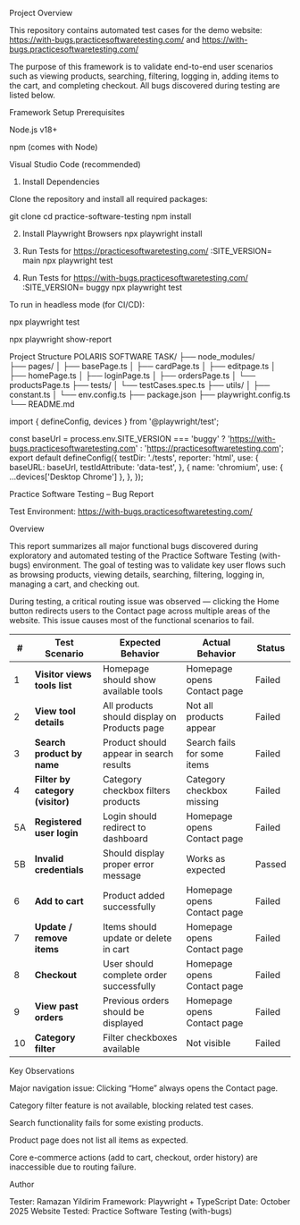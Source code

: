 Project Overview

This repository contains automated test cases for the demo website:
https://with-bugs.practicesoftwaretesting.com/ and https://with-bugs.practicesoftwaretesting.com/

The purpose of this framework is to validate end-to-end user scenarios such as viewing products, searching, filtering, logging in, adding items to the cart, and completing checkout.
All bugs discovered during testing are listed below.

Framework Setup
Prerequisites

Node.js v18+

npm (comes with Node)

Visual Studio Code (recommended)

1. Install Dependencies

Clone the repository and install all required packages:

git clone <my-repo-url>
cd practice-software-testing
npm install

2. Install Playwright Browsers
npx playwright install

3. Run Tests for https://practicesoftwaretesting.com/ :SITE_VERSION= main npx playwright test
4. Run Tests for https://with-bugs.practicesoftwaretesting.com/ :SITE_VERSION= buggy npx playwright test

To run in headless mode (for CI/CD):

npx playwright test

npx playwright show-report

Project Structure
POLARIS SOFTWARE TASK/
├── node_modules/         
├── pages/
│   ├── basePage.ts
│   ├── cardPage.ts
│   ├── editpage.ts
│   ├── homePage.ts
│   ├── loginPage.ts
│   ├── ordersPage.ts
│   └── productsPage.ts
├── tests/
│   └── testCases.spec.ts
├── utils/
│   ├── constant.ts
│   └── env.config.ts
├── package.json
├── playwright.config.ts
└── README.md

import { defineConfig, devices } from '@playwright/test';

const baseUrl =  process.env.SITE_VERSION === 'buggy'    ? 'https://with-bugs.practicesoftwaretesting.com'    : 'https://practicesoftwaretesting.com';
export default defineConfig({
  testDir: './tests',
  reporter: 'html',
  use: {
    baseURL: baseUrl,
    testIdAttribute: 'data-test',
  },
    {
      name: 'chromium',
      use: { ...devices['Desktop Chrome'] },
    },
});

Practice Software Testing – Bug Report

Test Environment: https://with-bugs.practicesoftwaretesting.com/

Overview

This report summarizes all major functional bugs discovered during exploratory and automated testing of the Practice Software Testing (with-bugs) environment.
The goal of testing was to validate key user flows such as browsing products, viewing details, searching, filtering, logging in, managing a cart, and checking out.

During testing, a critical routing issue was observed — clicking the Home button redirects users to the Contact page across multiple areas of the website.
This issue causes most of the functional scenarios to fail.

| #  | Test Scenario                    | Expected Behavior                            | Actual Behavior             | Status   |
| -- | -------------------------------- | -------------------------------------------- | --------------------------- | -------- |
| 1  | **Visitor views tools list**     | Homepage should show available tools         | Homepage opens Contact page | Failed   |
| 2  | **View tool details**            | All products should display on Products page | Not all products appear     | Failed   |
| 3  | **Search product by name**       | Product should appear in search results      | Search fails for some items | Failed   |
| 4  | **Filter by category (visitor)** | Category checkbox filters products           | Category checkbox missing   | Failed   |
| 5A | **Registered user login**        | Login should redirect to dashboard           | Homepage opens Contact page | Failed   |
| 5B | **Invalid credentials**          | Should display proper error message          | Works as expected           | Passed   |
| 6  | **Add to cart**                  | Product added successfully                   | Homepage opens Contact page | Failed   |
| 7  | **Update / remove items**        | Items should update or delete in cart        | Homepage opens Contact page | Failed   |
| 8  | **Checkout**                     | User should complete order successfully      | Homepage opens Contact page | Failed   |
| 9  | **View past orders**             | Previous orders should be displayed          | Homepage opens Contact page | Failed   |
| 10 | **Category filter**              | Filter checkboxes available                  | Not visible                 | Failed   |


Key Observations

Major navigation issue: Clicking “Home” always opens the Contact page.

Category filter feature is not available, blocking related test cases.

Search functionality fails for some existing products.

Product page does not list all items as expected.

Core e-commerce actions (add to cart, checkout, order history) are inaccessible due to routing failure.


Author 

Tester: Ramazan Yildirim
Framework: Playwright + TypeScript
Date: October 2025
Website Tested: Practice Software Testing (with-bugs)
